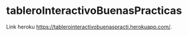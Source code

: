 # tableroInteractivoBuenasPracticas

Link heroku  https://tablerointeractivobuenaspracti.herokuapp.com/.
